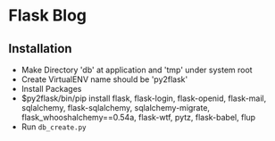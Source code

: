 Flask Blog
======
Installation
------------
- Make Directory 'db' at application and 'tmp' under system root
- Create VirtualENV name should be 'py2flask'
- Install Packages
- $py2flask/bin/pip install flask, flask-login, flask-openid, flask-mail, sqlalchemy, flask-sqlalchemy, sqlalchemy-migrate, flask_whooshalchemy==0.54a, flask-wtf, pytz, flask-babel, flup
- Run `db_create.py`
